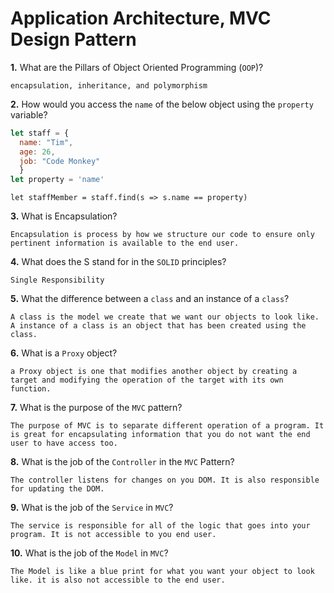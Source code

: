 # Application Architecture, MVC Design Pattern

**1.** What are the Pillars of Object Oriented Programming (`OOP`)?
<!-- enter you answer in the space below -->
```
encapsulation, inheritance, and polymorphism
```
**2.** How would you access the `name` of the below object using the `property` variable?
```js
let staff = {
  name: "Tim",
  age: 26,
  job: "Code Monkey"
  }
let property = 'name'
```
<!-- enter you answer in the space below -->
```
let staffMember = staff.find(s => s.name == property)
```
**3.** What is Encapsulation?
<!-- enter you answer in the space below -->
```
Encapsulation is process by how we structure our code to ensure only pertinent information is available to the end user. 
```
**4.** What does the S stand for in the `SOLID` principles?
<!-- enter you answer in the space below -->
```
Single Responsibility 
```
**5.** What the difference between a `class` and an instance of a `class`?
<!-- enter you answer in the space below -->
```
A class is the model we create that we want our objects to look like.
A instance of a class is an object that has been created using the class. 
```
**6.** What is a `Proxy` object?
<!-- enter you answer in the space below -->
```
a Proxy object is one that modifies another object by creating a target and modifying the operation of the target with its own function. 
```

**7.** What is the purpose of the `MVC` pattern?
<!-- enter you answer in the space below -->
```
The purpose of MVC is to separate different operation of a program. It is great for encapsulating information that you do not want the end user to have access too. 
```
**8.** What is the job of the `Controller` in the `MVC` Pattern?
<!-- enter you answer in the space below -->
```
The controller listens for changes on you DOM. It is also responsible for updating the DOM. 
```

**9.** What is the job of the `Service` in `MVC`?
<!-- enter you answer in the space below -->
```
The service is responsible for all of the logic that goes into your program. It is not accessible to you end user. 
```
**10.** What is the job of the `Model` in `MVC`?
<!-- enter you answer in the space below -->
```
The Model is like a blue print for what you want your object to look like. it is also not accessible to the end user. 
```
